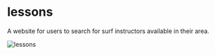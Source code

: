 # lessons
A website for users to search for surf instructors available in their area.

![lessons](http://s11.postimg.org/q7a87biqr/Screen_Shot_2016_02_01_at_2_37_55_PM.png) 